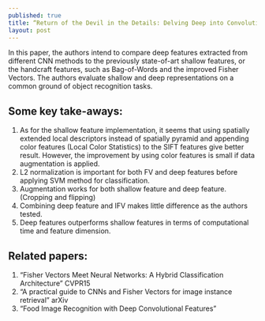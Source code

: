 ```yaml
---
published: true
title: “Return of the Devil in the Details: Delving Deep into Convolutional Nets”
layout: post
---
```

In this paper, the authors intend to compare deep features extracted from different CNN methods to the previously state-of-art shallow features, or the handcraft features, such as Bag-of-Words and the improved Fisher Vectors. The authors evaluate shallow and deep representations on a common ground of object recognition tasks.

 

## Some key take-aways:

  1. As for the shallow feature implementation, it seems that using spatially extended local descriptors instead of spatially pyramid and appending color features (Local Color Statistics) to the SIFT features give better result. However, the improvement by using color features is small if data augmentation is applied.
  2. L2 normalization is important for both FV and deep features before applying SVM method for classification.
  3. Augmentation works for both shallow feature and deep feature. (Cropping and flipping)
  4. Combining deep feature and IFV makes little difference as the authors tested.
  5. Deep features outperforms shallow features in terms of computational time and feature dimension.
 

## Related papers:

  1. “Fisher Vectors Meet Neural Networks: A Hybrid Classification Architecture” CVPR15
  2. “A practical guide to CNNs and Fisher Vectors for image instance retrieval” arXiv
  3. “Food Image Recognition with Deep Convolutional Features”